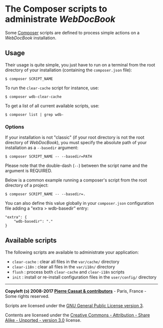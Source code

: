 The Composer scripts to administrate *WebDocBook*
=================================================

Some [Composer](http://getcomposer.org) scripts are defined to process
simple actions on a *WebDocBook* installation.


Usage
-----

Their usage is quite simple, you just have to run on a terminal from the
root directory of your installation (containing the `composer.json` file):

    $ composer SCRIPT_NAME

To run the `clear-cache` script for instance, use:

    $ composer wdb-clear-cache

To get a list of all current available scripts, use:

    $ composer list | grep wdb-


### Options

If your installation is not "classic" (if your root directory is not the
root directory of *WebDocBook*), you must specify the absolute path of your
installation as a `--basedir` argument:

    $ composer SCRIPT_NAME -- --basedir=PATH

Please note that the double-dash (`--`) between the script name and the 
argument is REQUIRED.

Below is a common example running a composer's script from the root
directory of a project:

    $ composer SCRIPT_NAME -- --basedir=.

You can also define this value globally in your `composer.json` configuration
file adding a "extra > wdb-basedir" entry:

    "extra": {
        "wdb-basedir": "."
    }


Available scripts
-----------------

The following scripts are available to administrate your application:

-   `clear-cache` : clear all files in the `var/cache/` directory
-   `clear-i18n` : clear all files in the `var/i18n/` directory
-   `flush` : process both `clear-cache` and `clear-i18n` scripts
-   `init` : install or re-install configuration files in the `user/config/` directory



----
**Copyleft (ↄ) 2008-2017 [Pierre Cassat & contributors](http://webdocbook.com/)** - Paris, France - Some rights reserved.

Scripts are licensed under the [GNU General Public License version 3](http://www.gnu.org/licenses/gpl.html).

Contents are licensed under the [Creative Commons - Attribution - Share Alike - Unported - version 3.0](http://creativecommons.org/licenses/by-sa/3.0/) license.
